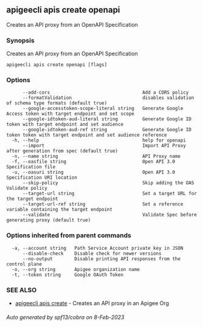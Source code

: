 ## apigeecli apis create openapi

Creates an API proxy from an OpenAPI Specification

### Synopsis

Creates an API proxy from an OpenAPI Specification

```
apigeecli apis create openapi [flags]
```

### Options

```
      --add-cors                                  Add a CORS policy
      --formatValidation                          disables validation of schema type formats (default true)
      --google-accesstoken-scope-literal string   Generate Google Access token with target endpoint and set scope
      --google-idtoken-aud-literal string         Generate Google ID token with target endpoint and set audience
      --google-idtoken-aud-ref string             Generate Google ID token token with target endpoint and set audience reference
  -h, --help                                      help for openapi
      --import                                    Import API Proxy after generation from spec (default true)
  -n, --name string                               API Proxy name
  -f, --oasfile string                            Open API 3.0 Specification file
  -u, --oasuri string                             Open API 3.0 Specification URI location
      --skip-policy                               Skip adding the OAS Validate policy
      --target-url string                         Set a target URL for the target endpoint
      --target-url-ref string                     Set a reference variable containing the target endpoint
      --validate                                  Validate Spec before generating proxy (default true)
```

### Options inherited from parent commands

```
  -a, --account string   Path Service Account private key in JSON
      --disable-check    Disable check for newer versions
      --no-output        Disable printing API responses from the control plane
  -o, --org string       Apigee organization name
  -t, --token string     Google OAuth Token
```

### SEE ALSO

* [apigeecli apis create](apigeecli_apis_create.md)	 - Creates an API proxy in an Apigee Org

###### Auto generated by spf13/cobra on 8-Feb-2023
